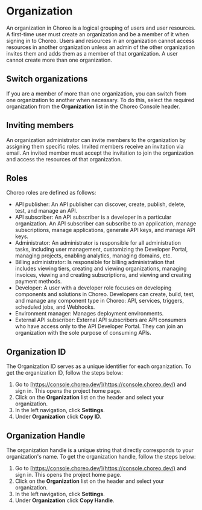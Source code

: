 ﻿# Organization

An organization in Choreo is a logical grouping of users and user resources. A first-time user must create an organization and be a member of it when signing in to Choreo. Users and resources in an organization cannot access resources in another organization unless an admin of the other organization invites them and adds them as a member of that organization. A user cannot create more than one organization.

## Switch organizations

If you are a member of more than one organization, you can switch from one organization to another when necessary. To do this, select the required organization from the **Organization** list in the Choreo Console header.

## Inviting members

An organization administrator can invite members to the organization by assigning them specific roles. Invited members receive an invitation via email. An invited member must accept the invitation to join the organization and access the resources of that organization.

## Roles

Choreo roles are defined as follows:

- API publisher: An API publisher can discover, create, publish, delete, test, and manage an API.
- API subscriber: An API subscriber is a developer in a particular organization. An API subscriber can subscribe to an application, manage subscriptions, manage applications, generate API keys, and manage API keys.
- Administrator: An administrator is responsible for all administration tasks, including user management, customizing the Developer Portal, managing projects, enabling analytics, managing domains, etc.
- Billing administrator: Is responsible for billing administration that includes viewing tiers, creating and viewing organizations, managing invoices, viewing and creating subscriptions, and viewing and creating payment methods.
- Developer: A user with a developer role focuses on developing components and solutions in Choreo. Developers can create, build, test, and manage any component type in Choreo: API, services, triggers, scheduled jobs, and Webhooks.
- Environment manager: Manages deployment environments.
- External API subscriber: External API subscribers are API consumers who have access only to the API Developer Portal. They can join an organization with the sole purpose of consuming APIs.

## Organization ID

The Organization ID serves as a unique identifier for each organization. To get the organization ID, follow the steps below:

1. Go to [https://console.choreo.dev/](https://console.choreo.dev/) and sign in. This opens the project home page.
2. Click on the **Organization** list on the header and select your organization.
3. In the left navigation, click **Settings**.
4. Under **Organization** click **Copy ID**.

## Organization Handle

The organization handle is a unique string that directly corresponds to your organization's name. To get the organization handle, follow the steps below:

1. Go to [https://console.choreo.dev/](https://console.choreo.dev/) and sign in. This opens the project home page.
2. Click on the **Organization** list on the header and select your organization.
3. In the left navigation, click **Settings**.
4. Under **Organization** click **Copy Handle**.
